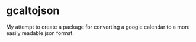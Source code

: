 # gcaltojson

My attempt to create a package for converting a google calendar to a more easily readable json format.
